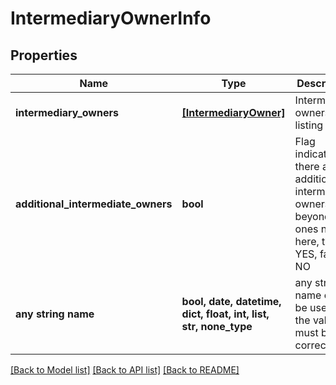 # IntermediaryOwnerInfo


## Properties
Name | Type | Description | Notes
------------ | ------------- | ------------- | -------------
**intermediary_owners** | [**[IntermediaryOwner]**](IntermediaryOwner.md) | Intermediary owners listing | 
**additional_intermediate_owners** | **bool** | Flag indicating if there are additional intermediary owners beyond the ones noted here, true if YES, false if NO | [optional] 
**any string name** | **bool, date, datetime, dict, float, int, list, str, none_type** | any string name can be used but the value must be the correct type | [optional]

[[Back to Model list]](../README.md#documentation-for-models) [[Back to API list]](../README.md#documentation-for-api-endpoints) [[Back to README]](../README.md)


